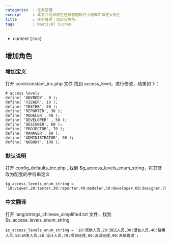 ```yaml
---
categories  : 任务管理
excerpt     : 本文介绍如何在任务管理软件小螳螂中自定义角色
title       : 任务管理：自定义角色、
tags        : MantisBT Custom
---
```


* content
{:toc}

## 增加角色

### 增加定义
打开 core/constant_inc.php 文件 找到 access_level，进行修改，结果如下：

    # access levels
    define( 'ANYBODY', 0 );
    define( 'VIEWER', 10 );
    define( 'TESTER', 20 );
    define( 'REPORTER', 30 );
    define( 'MODELER', 40 );
    define( 'DEVELOPER' , 50 );
    define( 'DESIGNER', 60 );
    define( 'PROJECTOR', 70 );
    define( 'MANAGER', 80 );
    define( 'ADMINISTRATOR', 90 );
    define( 'NOBODY', 100 );

### 默认说明
打开 config_defaults_inc.php , 找到 $g_access_levels_enum_string，将其修改为配套的字符串定义 

    $g_access_levels_enum_string = '10:viewer,20:tester,30:reporter,40:modeler,50:developer,60:designer,70:projector,80:manager,90:administrator';

### 中文翻译
打开 lang/strings_chinese_simplified.txt 文件，找到 $s_access_levels_enum_string

    $s_access_levels_enum_string = '10:观察人员,20:测试人员,30:报告人员,40:建模人员,50:研发人员,60:设计人员,70:项目经理,80:资源经理,90:系统管理';

